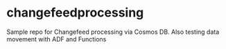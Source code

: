 # changefeedprocessing
Sample repo for Changefeed processing via Cosmos DB. Also testing data movement with ADF and Functions
